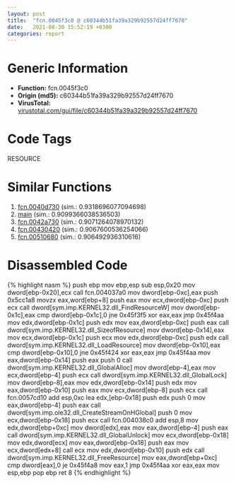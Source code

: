 ```yaml
---
layout: post
title:  "fcn.0045f3c0 @ c60344b51fa39a329b92557d24ff7670"
date:   2021-08-30 15:52:19 +0300
categories: report
---
```


# Generic Information
- **Function:** fcn.0045f3c0
- **Origin (md5):** c60344b51fa39a329b92557d24ff7670
- **VirusTotal:** [virustotal.com/gui/file/c60344b51fa39a329b92557d24ff7670][virustotal_ref]

# Code Tags
<span class="tag" id="RESOURCE">RESOURCE</span>


# Similar Functions

1. [fcn.0040d730][similar_1_ref] (sim.: 0.9318696077094698)
2. [main][similar_2_ref] (sim.: 0.9099366038536503)
3. [fcn.0042a730][similar_3_ref] (sim.: 0.9071264078970132)
4. [fcn.00430420][similar_4_ref] (sim.: 0.9067600536254066)
5. [fcn.00510680][similar_5_ref] (sim.: 0.906492936310616)


# Disassembled Code

{% highlight nasm %}
push ebp
mov ebp,esp
sub esp,0x20
mov dword[ebp-0x20],ecx
call fcn.004037a0
mov dword[ebp-0xc],eax
push 0x5cc1a8
movzx eax,word[ebp+8]
push eax
mov ecx,dword[ebp-0xc]
push ecx
call dword[sym.imp.KERNEL32.dll_FindResourceW]
mov dword[ebp-0x1c],eax
cmp dword[ebp-0x1c],0
jne 0x45f3f5
xor eax,eax
jmp 0x45f4aa
mov edx,dword[ebp-0x1c]
push edx
mov eax,dword[ebp-0xc]
push eax
call dword[sym.imp.KERNEL32.dll_SizeofResource]
mov dword[ebp-0x14],eax
mov ecx,dword[ebp-0x1c]
push ecx
mov edx,dword[ebp-0xc]
push edx
call dword[sym.imp.KERNEL32.dll_LoadResource]
mov dword[ebp-0x10],eax
cmp dword[ebp-0x10],0
jne 0x45f424
xor eax,eax
jmp 0x45f4aa
mov eax,dword[ebp-0x14]
push eax
push 0
call dword[sym.imp.KERNEL32.dll_GlobalAlloc]
mov dword[ebp-4],eax
mov ecx,dword[ebp-4]
push ecx
call dword[sym.imp.KERNEL32.dll_GlobalLock]
mov dword[ebp-8],eax
mov edx,dword[ebp-0x14]
push edx
mov eax,dword[ebp-0x10]
push eax
mov ecx,dword[ebp-8]
push ecx
call fcn.0057cd10
add esp,0xc
lea edx,[ebp-0x18]
push edx
push 0
mov eax,dword[ebp-4]
push eax
call dword[sym.imp.ole32.dll_CreateStreamOnHGlobal]
push 0
mov ecx,dword[ebp-0x18]
push ecx
call fcn.004038c0
add esp,8
mov edx,dword[ebp+0xc]
mov dword[edx],eax
mov eax,dword[ebp-4]
push eax
call dword[sym.imp.KERNEL32.dll_GlobalUnlock]
mov ecx,dword[ebp-0x18]
mov edx,dword[ecx]
mov eax,dword[ebp-0x18]
push eax
mov ecx,dword[edx+8]
call ecx
mov edx,dword[ebp-0x10]
push edx
call dword[sym.imp.KERNEL32.dll_FreeResource]
mov eax,dword[ebp+0xc]
cmp dword[eax],0
je 0x45f4a8
mov eax,1
jmp 0x45f4aa
xor eax,eax
mov esp,ebp
pop ebp
ret 8
{% endhighlight %}


[similar_1_ref]: /report/fcn.0040d730@c60344b51fa39a329b92557d24ff7670
[similar_2_ref]: /report/main@38d41d729f8f30faf0dd96f0c7acba4b
[similar_3_ref]: /report/fcn.0042a730@279a61b1e76da49531f1f16fd1102a2d
[similar_4_ref]: /report/fcn.00430420@279a61b1e76da49531f1f16fd1102a2d
[similar_5_ref]: /report/fcn.00510680@c60344b51fa39a329b92557d24ff7670
[virustotal_ref]: https://www.virustotal.com/gui/file/c60344b51fa39a329b92557d24ff7670